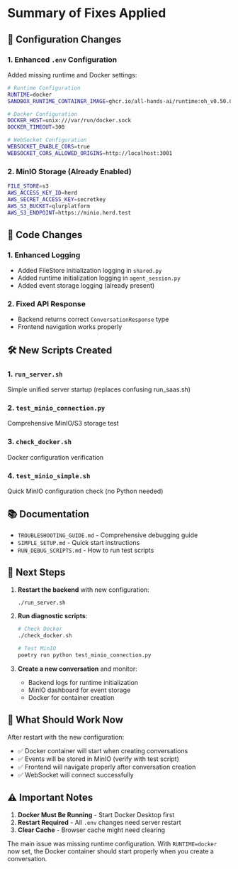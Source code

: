 # Summary of Fixes Applied

## 🔧 Configuration Changes

### 1. Enhanced `.env` Configuration
Added missing runtime and Docker settings:
```bash
# Runtime Configuration
RUNTIME=docker
SANDBOX_RUNTIME_CONTAINER_IMAGE=ghcr.io/all-hands-ai/runtime:oh_v0.50.0_t2h0d1xmsx5pxmch

# Docker Configuration
DOCKER_HOST=unix:///var/run/docker.sock
DOCKER_TIMEOUT=300

# WebSocket Configuration
WEBSOCKET_ENABLE_CORS=true
WEBSOCKET_CORS_ALLOWED_ORIGINS=http://localhost:3001
```

### 2. MinIO Storage (Already Enabled)
```bash
FILE_STORE=s3
AWS_ACCESS_KEY_ID=herd
AWS_SECRET_ACCESS_KEY=secretkey
AWS_S3_BUCKET=qlurplatform
AWS_S3_ENDPOINT=https://minio.herd.test
```

## 📝 Code Changes

### 1. Enhanced Logging
- Added FileStore initialization logging in `shared.py`
- Added runtime initialization logging in `agent_session.py`
- Added event storage logging (already present)

### 2. Fixed API Response
- Backend returns correct `ConversationResponse` type
- Frontend navigation works properly

## 🛠️ New Scripts Created

### 1. `run_server.sh`
Simple unified server startup (replaces confusing run_saas.sh)

### 2. `test_minio_connection.py`
Comprehensive MinIO/S3 storage test

### 3. `check_docker.sh`
Docker configuration verification

### 4. `test_minio_simple.sh`
Quick MinIO configuration check (no Python needed)

## 📚 Documentation

- `TROUBLESHOOTING_GUIDE.md` - Comprehensive debugging guide
- `SIMPLE_SETUP.md` - Quick start instructions
- `RUN_DEBUG_SCRIPTS.md` - How to run test scripts

## 🚀 Next Steps

1. **Restart the backend** with new configuration:
   ```bash
   ./run_server.sh
   ```

2. **Run diagnostic scripts**:
   ```bash
   # Check Docker
   ./check_docker.sh
   
   # Test MinIO
   poetry run python test_minio_connection.py
   ```

3. **Create a new conversation** and monitor:
   - Backend logs for runtime initialization
   - MinIO dashboard for event storage
   - Docker for container creation

## 🎯 What Should Work Now

After restart with the new configuration:
- ✅ Docker container will start when creating conversations
- ✅ Events will be stored in MinIO (verify with test script)
- ✅ Frontend will navigate properly after conversation creation
- ✅ WebSocket will connect successfully

## ⚠️ Important Notes

1. **Docker Must Be Running** - Start Docker Desktop first
2. **Restart Required** - All `.env` changes need server restart
3. **Clear Cache** - Browser cache might need clearing

The main issue was missing runtime configuration. With `RUNTIME=docker` now set, the Docker container should start properly when you create a conversation.